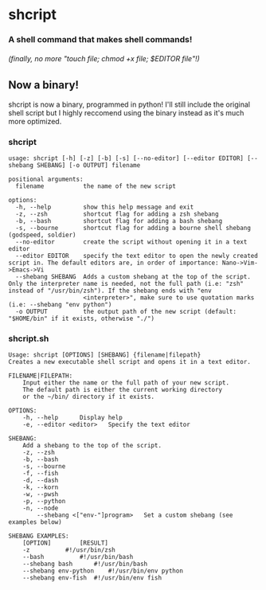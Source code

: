 # shcript
### A shell command that makes shell commands!
###### (finally, no more "touch file; chmod +x file; $EDITOR file"!)

## Now a binary!
shcript is now a binary, programmed in python! I'll still include the original shell script but I highly reccomend using the binary instead as it's much more optimized.

### shcript
```
usage: shcript [-h] [-z] [-b] [-s] [--no-editor] [--editor EDITOR] [--shebang SHEBANG] [-o OUTPUT] filename

positional arguments:
  filename           the name of the new script

options:
  -h, --help         show this help message and exit
  -z, --zsh          shortcut flag for adding a zsh shebang
  -b, --bash         shortcut flag for adding a bash shebang
  -s, --bourne       shortcut flag for adding a bourne shell shebang (godspeed, soldier)
  --no-editor        create the script without opening it in a text editor
  --editor EDITOR    specify the text editor to open the newly created script in. The default editors are, in order of importance: Nano->Vim->Emacs->Vi
  --shebang SHEBANG  Adds a custom shebang at the top of the script. Only the interpreter name is needed, not the full path (i.e: "zsh" instead of "/usr/bin/zsh"). If the shebang ends with "env
                     <interpreter>", make sure to use quotation marks (i.e: --shebang "env python")
  -o OUTPUT          the output path of the new script (default: "$HOME/bin" if it exists, otherwise "./")
```

### shcript.sh
```
Usage: shcript [OPTIONS] [SHEBANG] {filename|filepath}
Creates a new executable shell script and opens it in a text editor.

FILENAME|FILEPATH:
	Input either the name or the full path of your new script.
	The default path is either the current working directory
	or the ~/bin/ directory if it exists.

OPTIONS:
	-h, --help		Display help
	-e, --editor <editor>	Specify the text editor

SHEBANG:
	Add a shebang to the top of the script.
	-z, --zsh
	-b, --bash
	-s, --bourne
	-f, --fish
	-d, --dash
	-k, --korn
	-w, --pwsh
	-p, --python
	-n, --node
	    --shebang <["env-"]program>   Set a custom shebang (see examples below)

SHEBANG EXAMPLES:
	[OPTION]		[RESULT]
	-z			#!/usr/bin/zsh
	--bash			#!/usr/bin/bash
	--shebang bash		#!/usr/bin/bash
	--shebang env-python	#!/usr/bin/env python
	--shebang env-fish	#!/usr/bin/env fish
```
